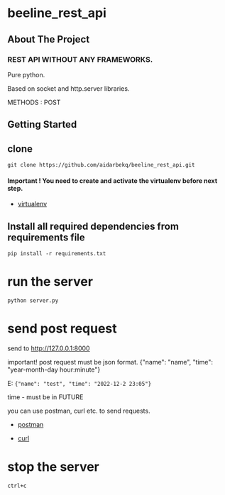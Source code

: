 # beeline_rest_api

<!-- ABOUT THE PROJECT -->
## About The Project

### REST API WITHOUT ANY FRAMEWORKS. 
Pure python. 

Based on socket and http.server libraries. 

METHODS : POST

## Getting Started

## clone
 `git clone https://github.com/aidarbekq/beeline_rest_api.git` 

#### Important !  You need to create and activate the virtualenv before next step.
* [virtualenv](https://pypi.org/project/virtualenv/)

## Install all required dependencies from requirements file

 `pip install -r requirements.txt`


# run the server

`python server.py`



# send post request
send to http://127.0.0.1:8000 

important! post request must be json format. {"name": "name", "time": "year-month-day hour:minute"} 

E: `{"name": "test", "time": "2022-12-2 23:05"}`

time - must be in FUTURE

you can use postman, curl etc. to send requests. 

* [postman](https://learning.postman.com/docs/getting-started/introduction/)

* [curl](https://reqbin.com/req/c-d2nzjn3z/curl-post-body)




# stop the server
`ctrl+c`

